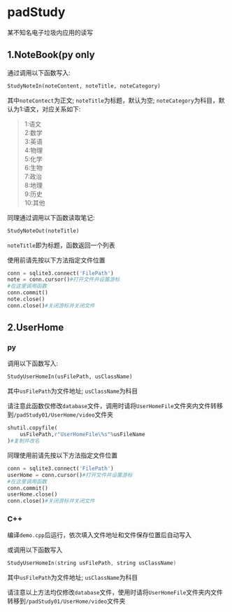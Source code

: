 # padStudy
某不知名电子垃圾内应用的读写

## 1.NoteBook(py only
通过调用以下函数写入:
```python
StudyNoteIn(noteContent, noteTitle, noteCategory)
```
其中`noteContect`为正文; `noteTitle`为标题，默认为空; `noteCategory`为科目，默认为1:语文，对应关系如下:
>1:语文  
2:数学  
3:英语  
4:物理  
5:化学  
6:生物  
7:政治  
8:地理  
9:历史  
10:其他

同理通过调用以下函数读取笔记:
```python
StudyNoteOut(noteTitle)
```
`noteTitle`即为标题，函数返回一个列表

使用前请先按以下方法指定文件位置
```python
conn = sqlite3.connect('FilePath')
note = conn.cursor()#打开文件并设置游标
#在这里调用函数
conn.commit()
note.close()
conn.close()#关闭游标并关闭文件
```

## 2.UserHome
### py
调用以下函数写入:
```python
StudyUserHomeIn(usFilePath, usClassName)
```
其中`usFilePath`为文件地址; `usClassName`为科目

请注意此函数仅修改`database`文件，调用时请将`UserHomeFile`文件夹内文件转移到`/padStudy01/UserHome/video`文件夹
```python
shutil.copyfile(
	usFilePath,r"UserHomeFile\%s"%usFileName
)#复制并改名
```
同理使用前请先按以下方法指定文件位置
```python
conn = sqlite3.connect('FilePath')
userHome = conn.cursor()#打开文件并设置游标
#在这里调用函数
conn.commit()
userHome.close()
conn.close()#关闭游标并关闭文件
```

### C++
编译`demo.cpp`后运行，依次填入文件地址和文件保存位置后自动写入

或调用以下函数写入
```cpp
StudyUserHomeIn(string usFilePath, string usClassName)
```

其中`usFilePath`为文件地址; `usClassName`为科目

请注意以上方法均仅修改`database`文件，使用时请将`UserHomeFile`文件夹内文件转移到`/padStudy01/UserHome/video`文件夹
